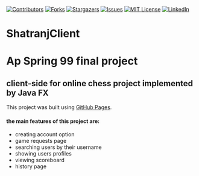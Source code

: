 [![Contributors][contributors-shield]][contributors-url]
[![Forks][forks-shield]][forks-url]
[![Stargazers][stars-shield]][stars-url]
[![Issues][issues-shield]][issues-url]
[![MIT License][license-shield]][license-url]
[![LinkedIn][linkedin-shield]][linkedin-url]


# ShatranjClient
# Ap Spring 99 final project
## client-side for online chess project implemented by Java FX
This project was built using [GitHub Pages](https://mohammadreza-mz.github.io/ShatranjClient/).


#### the main features of this project are:
- creating account option
- game requests page
- searching users by their username
- showing users profiles
- viewing scoreboard
- history page

<!-- MARKDOWN LINKS & IMAGES -->
<!-- https://www.markdownguide.org/basic-syntax/#reference-style-links -->
[contributors-shield]: https://img.shields.io/github/contributors/Mohammadreza-mz/ShatranjClient.svg?style=for-the-badge
[contributors-url]: https://github.com/Mohammadreza-mz/ShatranjClient/graphs/contributors
[forks-shield]: https://img.shields.io/github/forks/Mohammadreza-mz/ShatranjClient.svg?style=for-the-badge
[forks-url]: https://github.com/Mohammadreza-mz/ShatranjClient/network/members
[stars-shield]: https://img.shields.io/github/stars/Mohammadreza-mz/ShatranjClient.svg?style=for-the-badge
[stars-url]: https://github.com/Mohammadreza-mz/ShatranjClient/stargazers
[issues-shield]: https://img.shields.io/github/issues/Mohammadreza-mz/ShatranjClient.svg?style=for-the-badge
[issues-url]: https://github.com/Mohammadreza-mz/ShatranjClient/issues
[license-shield]: https://img.shields.io/github/license/Mohammadreza-mz/ShatranjClient.svg?style=for-the-badge
[license-url]: https://github.com/Mohammadreza-mz/ShatranjClient/blob/master/LICENSE.txt
[linkedin-shield]: https://img.shields.io/badge/-LinkedIn-black.svg?style=for-the-badge&logo=linkedin&colorB=555
[linkedin-url]: https://www.linkedin.com/in/mohammadreza-mohammadzade-asl-310824210/
